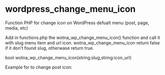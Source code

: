 # wordpress_change_menu_icon
Function PHP for change icon on WordPress defualt menu (post, page, media, etc)

Add in functions.php the wotna_wp_change_menu_icon() function and call it with slug menu item and url icon.
wotna_wp_change_menu_icon return false if it don't found slug, otherwase return true.

bool wotna_wp_change_menu_icon(string:slug,string:icon_url)


Example for to change post icon:
<?php 
wotna_wp_change_menu_icon('edit.php',get_template_directory_uri().'/images/new-icon-post.png');
?>
